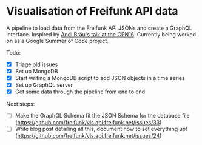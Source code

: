 # Visualisation of Freifunk API data

A pipeline to load data from the Freifunk API JSONs and create a GraphQL interface. Inspired by [Andi Bräu's talk at the GPN16](https://media.ccc.de/v/gpn16-7659-die_freifunk_api).
Currently being worked on as a Google Summer of Code project.

Todo:
- [X] Triage old issues
- [X] Set up MongoDB
- [X] Start writing a MongoDB script to add JSON objects in a time series
- [X] Set up GraphQL server
- [X] Get some data through the pipeline from end to end

Next steps:
- [ ] Make the GraphQL Schema fit the JSON Schema for the database file (https://github.com/freifunk/vis.api.freifunk.net/issues/33)
- [ ] Write blog post detailing all this, document how to set everything up! (https://github.com/freifunk/vis.api.freifunk.net/issues/24)
